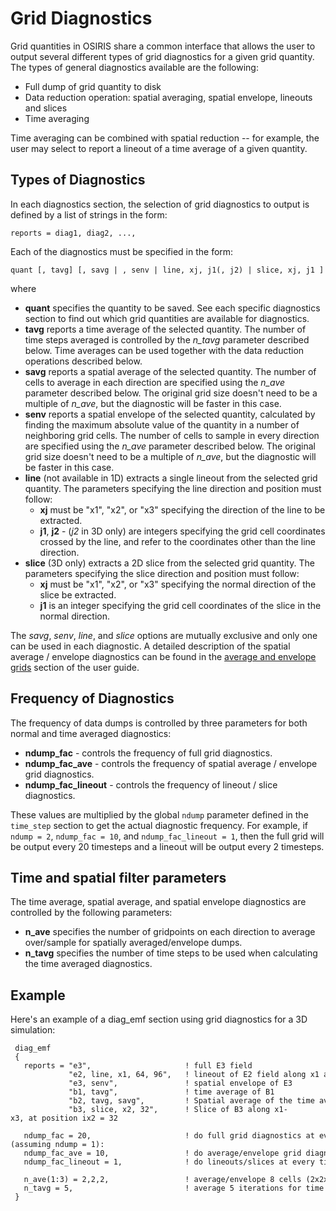 # Grid Diagnostics

Grid quantities in OSIRIS share a common interface that allows the user to output several different types of grid diagnostics for a given grid quantity. The types of general diagnostics available are the following:

- Full dump of grid quantity to disk
- Data reduction operation: spatial averaging, spatial envelope,
  lineouts and slices
- Time averaging

Time averaging can be combined with spatial reduction -- for example, the user may select to report a lineout of a time average of a given quantity.

## Types of Diagnostics

In each diagnostics section, the selection of grid diagnostics to output is defined by a list of strings in the form:

`reports = diag1, diag2, ...,`

Each of the diagnostics must be specified in the form:

`quant [, tavg] [, savg | , senv | line, xj, j1(, j2) | slice, xj, j1 ]`

where

- **quant** specifies the quantity to be saved. See each specific diagnostics section to find out which grid quantities are available for diagnostics.
- **tavg** reports a time average of the selected quantity. The number of time steps averaged is controlled by the *n_tavg* parameter described below. Time averages can be used together with the data reduction operations described below.
- **savg** reports a spatial average of the selected quantity. The number of cells to average in each direction are specified using the *n_ave* parameter described below. The original grid size doesn't need to be a multiple of *n_ave*, but the diagnostic will be faster in this case.
- **senv** reports a spatial envelope of the selected quantity, calculated by finding the maximum absolute value of the quantity in a number of neighboring grid cells. The number of cells to sample in every direction are specified using the *n_ave* parameter described below. The original grid size doesn't need to be a multiple of *n_ave*, but the diagnostic will be faster in this case.
- **line** (not available in 1D) extracts a single lineout from the selected grid quantity. The parameters specifying the line direction and position must follow:
  - **xj** must be "x1", "x2", or "x3" specifying the direction of the line to be extracted.
  - **j1**, **j2** - (*j2* in 3D only) are integers specifying the grid cell coordinates crossed by the line, and refer to the coordinates other than the line direction.
- **slice** (3D only) extracts a 2D slice from the selected grid quantity. The parameters specifying the slice direction and position must follow:
  - **xj** must be "x1", "x2", or "x3" specifying the normal direction of the slice be extracted.
  - **j1** is an integer specifying the grid cell coordinates of the slice in the normal direction.

The *savg*, *senv*, *line*, and *slice* options are mutually exclusive and only one can be used in each diagnostic. A detailed description of the spatial average / envelope diagnostics can be found in the [average and envelope grids](../user/Average_Envelope_Grids.md)
section of the user guide.

## Frequency of Diagnostics

The frequency of data dumps is controlled by three parameters for both normal and time averaged diagnostics:

- **ndump_fac** - controls the frequency of full grid diagnostics.
- **ndump_fac_ave** - controls the frequency of spatial average / envelope grid diagnostics.
- **ndump_fac_lineout** - controls the frequency of lineout / slice diagnostics.

These values are multiplied by the global `ndump` parameter defined in the `time_step` section to get the actual diagnostic frequency. For example, if `ndump = 2`, `ndump_fac = 10`, and `ndump_fac_lineout = 1`, then the full grid will be output every 20 timesteps and a lineout will be output every 2 timesteps. 

## Time and spatial filter parameters

The time average, spatial average, and spatial envelope diagnostics are controlled by the following parameters:

- **n_ave** specifies the number of gridpoints on each direction to average over/sample for spatially averaged/envelope dumps.
- **n_tavg** specifies the number of time steps to be used when calculating the time averaged diagnostics.

## Example

Here's an example of a diag_emf section using grid diagnostics for a 3D simulation:

```text
 diag_emf 
 {
   reports = "e3",                     ! full E3 field
             "e2, line, x1, 64, 96",   ! lineout of E2 field along x1 at postion ix2 = 64, ix3 = 96
             "e3, senv",               ! spatial envelope of E3 
             "b1, tavg",               ! time average of B1
             "b2, tavg, savg",         ! Spatial average of the time average of B2
             "b3, slice, x2, 32",      ! Slice of B3 along x1-x3, at position ix2 = 32
      
   ndump_fac = 20,                     ! do full grid diagnostics at every 20 timesteps (assuming ndump = 1): 
   ndump_fac_ave = 10,                 ! do average/envelope grid diagnostics at every 10 timesteps
   ndump_fac_lineout = 1,              ! do lineouts/slices at every timestep
    
   n_ave(1:3) = 2,2,2,                 ! average/envelope 8 cells (2x2x2)
   n_tavg = 5,                         ! average 5 iterations for time averaged diagnostics 
 }
```

